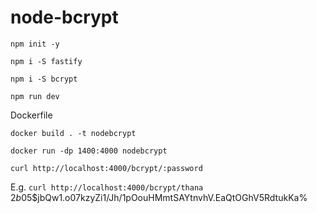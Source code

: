 # node-bcrypt

`npm init -y`

`npm i -S fastify`

`npm i -S bcrypt`  

`npm run dev`

Dockerfile

`docker build . -t nodebcrypt`

`docker run -dp 1400:4000 nodebcrypt`

`curl http://localhost:4000/bcrypt/:password`

E.g.
`curl http://localhost:4000/bcrypt/thana`
$2b$05$jbQw1.o07kzyZi1/Jh/1pOouHMmtSAYtnvhV.EaQtOGhV5RdtukKa% 

